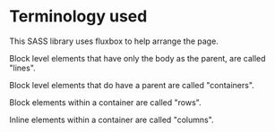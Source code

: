 # Terminology used

This SASS library uses fluxbox to help arrange the page.


Block level elements that have only the body as the parent, are called "lines".

Block level elements that do have a parent are called "containers".

Block elements within a container are called "rows".

Inline elements within a container are called "columns".
